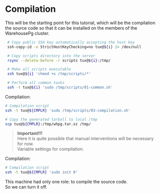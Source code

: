 # Compilation

This will be the starting point for this tutorial, which will be the
compilation the source code so that it can be installed on the members of
the WarehousePg cluster.

```bash
 # Copy public SSH key automatically accepting the host key
 ssh-copy-id -o StrictHostKeyChecking=no tux@${i} 2> /dev/null

 # Copy scripts directory into the server
 rsync --delete-before -r scripts tux@${i}:/tmp/

 # Make all scripts executable
 ssh tux@${i} 'chmod +x /tmp/scripts/*'

 # Perform all common tasks
 ssh -t tux@${i} 'sudo /tmp/scripts/01-common.sh' 
```

Compilation:
```bash
# Compilation script
ssh -t tux@${CMPLR} 'sudo /tmp/scripts/03-compilation.sh'

# Copy the generated tarball to local /tmp
scp tux@${CMPLR}:/tmp/whpg.tar.xz /tmp/
```

> **Important!!!**   
> Here it is quite possible that manual interventions will be necessary for
> now.  
> Variable settings for compilation.

Compilation:
```bash
# Compilation script
ssh -t tux@${CMPLR} 'sudo init 0'
```

This machine had only one role: to compile the source code.  
So we can turn it off.
